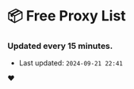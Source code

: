 # :package: Free Proxy List
### Updated every 15 minutes.

- Last updated: `2024-09-21 22:41`

:heart:
